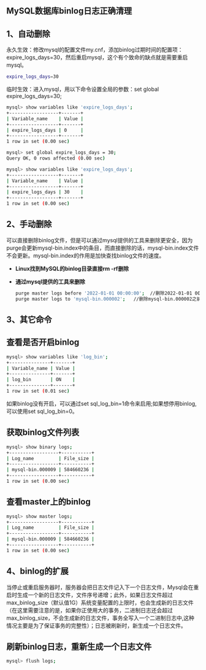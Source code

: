 ## MySQL数据库binlog日志正确清理

## 1、自动删除

永久生效：修改mysql的配置文件my.cnf，添加binlog过期时间的配置项：expire_logs_days=30，然后重启mysql，这个有个致命的缺点就是需要重启mysql。

```sh
expire_logs_days=30
```

临时生效：进入mysql，用以下命令设置全局的参数：set global expire_logs_days=30;

```sh
mysql> show variables like 'expire_logs_days';
+------------------+-------+
| Variable_name    | Value |
+------------------+-------+
| expire_logs_days | 0     |
+------------------+-------+
1 row in set (0.00 sec)
```

```sh
mysql> set global expire_logs_days = 30;
Query OK, 0 rows affected (0.00 sec)
```

```sh
mysql> show variables like 'expire_logs_days';
+------------------+-------+
| Variable_name    | Value |
+------------------+-------+
| expire_logs_days | 30    |
+------------------+-------+
1 row in set (0.00 sec)
```

## 2、手动删除

可以直接删除binlog文件，但是可以通过mysql提供的工具来删除更安全，因为purge会更新mysql-bin.index中的条目，而直接删除的话，mysql-bin.index文件不会更新。mysql-bin.index的作用是加快查找binlog文件的速度。

- **Linux找到MySQL的binlog目录直接rm -rf删除**

- **通过mysql提供的工具来删除**
  ```sh
  purge master logs before '2022-01-01 00:00:00';  //删除2022-01-01 00:00:00之前产生的所有日志
  purge master logs to 'mysql-bin.000002';   //删除mysql-bin.000002之前所有日志
  ```

## 3、其它命令

## 查看是否开启binlog

```sh
mysql> show variables like 'log_bin';
+---------------+-------+
| Variable_name | Value |
+---------------+-------+
| log_bin       | ON    |
+---------------+-------+
1 row in set (0.01 sec)
```

如果binlog没有开启，可以通过set sql_log_bin=1命令来启用;如果想停用binlog,可以使用set sql_log_bin=0。

## 获取binlog文件列表

```sh
mysql> show binary logs;
+------------------+-----------+
| Log_name         | File_size |
+------------------+-----------+
| mysql-bin.000009 | 584660236 |
+------------------+-----------+
1 row in set (0.00 sec)
```

## 查看master上的binlog

```sh
mysql> show master logs;
+------------------+-----------+
| Log_name         | File_size |
+------------------+-----------+
| mysql-bin.000009 | 584660236 |
+------------------+-----------+
1 row in set (0.00 sec)
```

## 4、binlog的扩展

当停止或重启服务器时，服务器会把日志文件记入下一个日志文件，Mysql会在重启时生成一个新的日志文件，文件序号递增；此外，如果日志文件超过max_binlog_size（默认值1G）系统变量配置的上限时，也会生成新的日志文件（在这里需要注意的是，如果你正使用大的事务，二进制日志还会超过max_binlog_size，不会生成新的日志文件，事务全写入一个二进制日志中,这种情况主要是为了保证事务的完整性）；日志被刷新时，新生成一个日志文件。

## 刷新binlog日志，重新生成一个日志文件

```sh
mysql> flush logs;
```